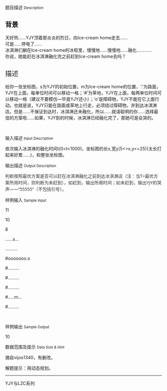 <div class="panel panel-default">
<div class="area-title">
<span>
题目描述
<small>Description</small>
</span></div>
<div class="panel-body">

<h2 style="">背景</h2><p>天好热……YJY顶着那炎炎的烈日，向Ice-cream home走去……<br>可是……停电了……<br>冰淇淋们躺在Ice-cream home的冰柜里，慢慢地……慢慢地……融化…………<br>你说，她能赶在冰淇淋融化完之前赶到Ice-cream home去吗？</p><h2 style="font-weight: normal;">描述</h2><p>给你一张坐标图，s为YJY的初始位置，m为Ice-cream home的位置，‘.’为路面，YJY在上面，每单位时间可以移动一格；‘#’为草地，YJY在上面，每两单位时间可以移动一格（建议不要模仿—毕竟YJY还小）；‘o’是障碍物，YJY不能在它上面行动。也就是说，YJY只能在路面或草地上行走，必须绕过障碍物，并到达冰淇淋店。但是……不保证到达时，冰淇淋还未融化，所以……就请聪明的你……选择最佳的方案啦……如果，YJY到的时候，冰淇淋已经融化完了，那她可是会哭的。</p><p><br></p>

</div>
</div>

<div class="panel panel-default">
<div class="area-title">
<span>
输入描述
<small>Input Description</small>
</span></div>
<div class="panel-body">
<p><span style="">依次输入冰淇淋的融化时间t(0&lt;t&lt;1000)，坐标图的长x,宽y(5&lt;=x,y&lt;=25){太长打起来好累……}，和整张坐标图。</span></p>

</div>
</div>
<div  class="panel panel-default">
<div class="area-title">
<span>
输出描述
<small>Output Description</small>
</span></div>
<div class="panel-body">

<p><span style="color: rgb(51, 51, 51); font-family: &#39;Lucida Grande&#39;, Lucida, &#39;Lucida Sans Unicode&#39;, &#39;Lucida Sans&#39;, Tahoma, &#39;Segoe UI&#39;, Verdana, 微软雅黑, &#39;Microsoft YaHei&#39;, 宋体; font-size: 14px; line-height: 21px; background-color: rgb(255, 255, 255);">判断按照最优方案是否可以赶在冰淇淋融化之前到达冰淇淋店（注：当T=最优方案所用时间，则判断为未赶到），如赶到，输出所用时间；如未赶到，输出YJY的哭声——“55555”（不包括引号）。</span></p>

</div>
</div>


<div class="panel panel-default">
<div class="area-title">
<span>
样例输入
<small>Sample Input</small>
</span></div>
<div class="panel-body">
<p>11</p><p>10</p><p>8</p><p>......s...</p><p>..........</p><p>#ooooooo.o</p><p>#.........</p><p>#.........</p><p>#.........</p><p>#.....m...</p><p>#.........</p><p><br></p>

</div>
</div>

<div class="panel panel-default">
<div class="area-title">
<span>
样例输出
<small>Sample Output</small>
</span></div>
<div class="panel-body">
<p>10</p>

</div>
</div>

<div class="panel panel-default">
<div class="area-title">
<span>
数据范围及提示
<small>Data Size & Hint</small>
</span></div>
<div class="panel-body">
<p>摘自vijos1340，有删改。</p><p>解题提示：用动态规划。</p><hr><p>YJY与LZC系列<br></p>
</div>
</div>